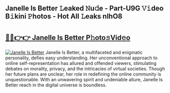 ## Janelle Is Better 𝙻eaked 𝙽u𝚍e - Part-U9G 𝚅𝚒deo B𝚒kini 𝙿hotos - Hot All 𝙻eaks nlhO8

# <h2><a href="http://ld59djq.urlbe.top/?page=Janelle+Is+Better">🔗🔗👉👉 Janelle Is Better P𝚑oto𝚜Vid𝚎o</a></h2>

[![Janelle Is Better](https://i.imgur.com/eBuTRDB.gif)](http://ld59djq.urlbe.top/?page=Janelle+Is+Better)
Janelle Is Better, a multifaceted and enigmatic personality, defies easy understanding. Her unconventional approach to online self-representation has allured and offended viewers, stimulating debates on morality, privacy, and the intricacies of virtual societies. Though her future plans are unclear, her role in redefining the online community is unquestionable. With an unwavering spirit and undeniable allure, Janelle Is Better reach in the digital universe is boundless.
